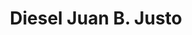 ---
title: "Diesel Juan B. Justo"
url: /ciudad-autonoma-de-buenos-aires/diesel-juan-b-justo/
shop: piezas de automóviles
---